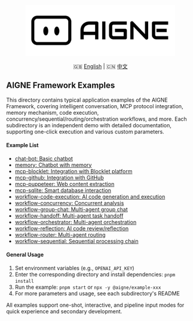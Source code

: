 <p align="center">
  <img src="../logo.svg" alt="AIGNE Logo" width="400"/>
</p>

<p align="center">
  🇬🇧 <a href="./README.md">English</a> | 🇨🇳 <a href="./README.zh.md">中文</a>
</p>


## AIGNE Framework Examples

This directory contains typical application examples of the AIGNE Framework, covering intelligent conversation, MCP protocol integration, memory mechanism, code execution, concurrency/sequential/routing/orchestration workflows, and more. Each subdirectory is an independent demo with detailed documentation, supporting one-click execution and various custom parameters.

#### Example List

- [chat-bot: Basic chatbot](./chat-bot/README.md)
- [memory: Chatbot with memory](./memory/README.md)
- [mcp-blocklet: Integration with Blocklet platform](./mcp-blocklet/README.md)
- [mcp-github: Integration with GitHub](./mcp-github/README.md)
- [mcp-puppeteer: Web content extraction](./mcp-puppeteer/README.md)
- [mcp-sqlite: Smart database interaction](./mcp-sqlite/README.md)
- [workflow-code-execution: AI code generation and execution](./workflow-code-execution/README.md)
- [workflow-concurrency: Concurrent analysis](./workflow-concurrency/README.md)
- [workflow-group-chat: Multi-agent group chat](./workflow-group-chat/README.md)
- [workflow-handoff: Multi-agent task handoff](./workflow-handoff/README.md)
- [workflow-orchestrator: Multi-agent orchestration](./workflow-orchestrator/README.md)
- [workflow-reflection: AI code review/reflection](./workflow-reflection/README.md)
- [workflow-router: Multi-agent routing](./workflow-router/README.md)
- [workflow-sequential: Sequential processing chain](./workflow-sequential/README.md)

#### General Usage

1. Set environment variables (e.g., `OPENAI_API_KEY`)
2. Enter the corresponding directory and install dependencies: `pnpm install`
3. Run the example: `pnpm start` or `npx -y @aigne/example-xxx`
4. For more parameters and usage, see each subdirectory's README

All examples support one-shot, interactive, and pipeline input modes for quick experience and secondary development.
